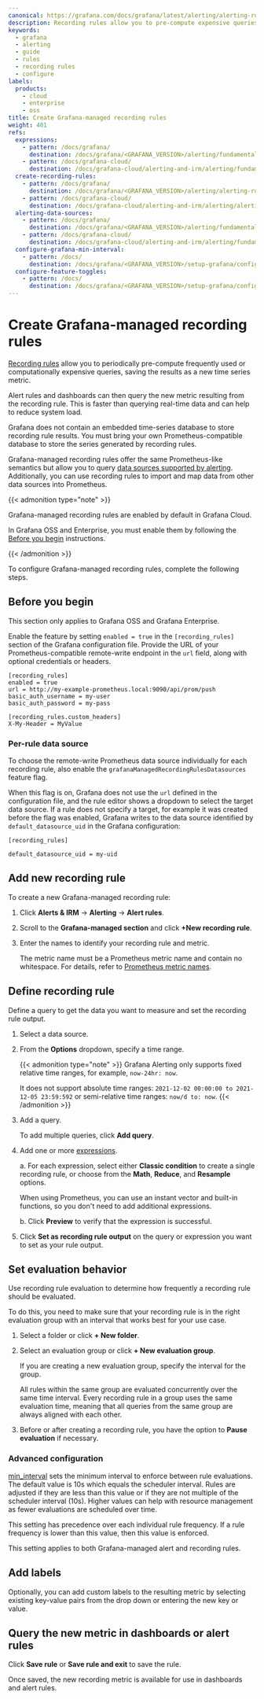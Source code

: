 ```yaml
---
canonical: https://grafana.com/docs/grafana/latest/alerting/alerting-rules/create-recording-rules/create-grafana-managed-recording-rules/
description: Recording rules allow you to pre-compute expensive queries in advance and save the results as a new set of time series. Grafana-managed recording rules can create a recording rule for any data source supported by alerting.
keywords:
  - grafana
  - alerting
  - guide
  - rules
  - recording rules
  - configure
labels:
  products:
    - cloud
    - enterprise
    - oss
title: Create Grafana-managed recording rules
weight: 401
refs:
  expressions:
    - pattern: /docs/grafana/
      destination: /docs/grafana/<GRAFANA_VERSION>/alerting/fundamentals/alert-rules/queries-conditions/#expression-queries
    - pattern: /docs/grafana-cloud/
      destination: /docs/grafana-cloud/alerting-and-irm/alerting/fundamentals/alert-rules/queries-conditions/#expression-queries
  create-recording-rules:
    - pattern: /docs/grafana/
      destination: /docs/grafana/<GRAFANA_VERSION>/alerting/alerting-rules/create-recording-rules/
    - pattern: /docs/grafana-cloud/
      destination: /docs/grafana-cloud/alerting-and-irm/alerting/alerting-rules/create-recording-rules/
  alerting-data-sources:
    - pattern: /docs/grafana/
      destination: /docs/grafana/<GRAFANA_VERSION>/alerting/fundamentals/alert-rules/#supported-data-sources
    - pattern: /docs/grafana-cloud/
      destination: /docs/grafana-cloud/alerting-and-irm/alerting/fundamentals/alert-rules/#supported-data-sources
  configure-grafana-min-interval:
    - pattern: /docs/
      destination: /docs/grafana/<GRAFANA_VERSION>/setup-grafana/configure-grafana/#min_interval
  configure-feature-toggles:
    - pattern: /docs/
      destination: /docs/grafana/<GRAFANA_VERSION>/setup-grafana/configure-grafana/feature-toggles/
---
```


# Create Grafana-managed recording rules

[Recording rules](ref:create-recording-rules) allow you to periodically pre-compute frequently used or computationally expensive queries, saving the results as a new time series metric.

Alert rules and dashboards can then query the new metric resulting from the recording rule. This is faster than querying real-time data and can help to reduce system load.

Grafana does not contain an embedded time-series database to store recording rule results. You must bring your own Prometheus-compatible database to store the series generated by recording rules.

Grafana-managed recording rules offer the same Prometheus-like semantics but allow you to query [data sources supported by alerting](ref:alerting-data-sources). Additionally, you can use recording rules to import and map data from other data sources into Prometheus.

{{< admonition type="note" >}}

Grafana-managed recording rules are enabled by default in Grafana Cloud.

In Grafana OSS and Enterprise, you must enable them by following the [Before you begin](#before-you-begin) instructions.

{{< /admonition >}}

To configure Grafana-managed recording rules, complete the following steps.

## Before you begin

This section only applies to Grafana OSS and Grafana Enterprise.

Enable the feature by setting `enabled = true` in the `[recording_rules]` section of the Grafana configuration file. Provide the URL of your Prometheus-compatible remote-write endpoint in the `url` field, along with optional credentials or headers.

```
[recording_rules]
enabled = true
url = http://my-example-prometheus.local:9090/api/prom/push
basic_auth_username = my-user
basic_auth_password = my-pass

[recording_rules.custom_headers]
X-My-Header = MyValue
```

### Per-rule data source

To choose the remote-write Prometheus data source individually for each recording rule, also enable the `grafanaManagedRecordingRulesDatasources` feature flag.

When this flag is on, Grafana does not use the `url` defined in the configuration file, and the rule editor shows a dropdown to select the target data source. If a rule does not specify a target, for example it was created before the flag was enabled, Grafana writes to the data source identified by `default_datasource_uid` in the Grafana configuration:

```
[recording_rules]

default_datasource_uid = my-uid
```

## Add new recording rule

To create a new Grafana-managed recording rule:

1. Click **Alerts & IRM** -> **Alerting** ->
   **Alert rules**.
1. Scroll to the **Grafana-managed section** and click **+New recording rule**.

1. Enter the names to identify your recording rule and metric.

   The metric name must be a Prometheus metric name and contain no whitespace. For details, refer to [Prometheus metric names](https://prometheus.io/docs/concepts/data_model/#metric-names-and-labels).

## Define recording rule

Define a query to get the data you want to measure and set the recording rule output.

1. Select a data source.
1. From the **Options** dropdown, specify a time range.

   {{< admonition type="note" >}}
   Grafana Alerting only supports fixed relative time ranges, for example, `now-24hr: now`.

   It does not support absolute time ranges: `2021-12-02 00:00:00 to 2021-12-05 23:59:592` or semi-relative time ranges: `now/d to: now`.
   {{< /admonition >}}

1. Add a query.

   To add multiple queries, click **Add query**.

1. Add one or more [expressions](ref:expressions).

   a. For each expression, select either **Classic condition** to create a single recording rule, or choose from the **Math**, **Reduce**, and **Resample** options.

   When using Prometheus, you can use an instant vector and built-in functions, so you don't need to add additional expressions.

   b. Click **Preview** to verify that the expression is successful.

1. Click **Set as recording rule output** on the query or expression you want to set as your rule output.

## Set evaluation behavior

Use recording rule evaluation to determine how frequently a recording rule should be evaluated.

To do this, you need to make sure that your recording rule is in the right evaluation group with an interval that works best for your use case.

1. Select a folder or click **+ New folder**.
1. Select an evaluation group or click **+ New evaluation group**.

   If you are creating a new evaluation group, specify the interval for the group.

   All rules within the same group are evaluated concurrently over the same time interval. Every recording rule in a group uses the same evaluation time, meaning that all queries from the same group are always aligned with each other.

1. Before or after creating a recording rule, you have the option to **Pause evaluation** if necessary.

### Advanced configuration

[min_interval](ref:configure-grafana-min-interval) sets the minimum interval to enforce between rule evaluations. The default value is 10s which equals the scheduler interval. Rules are adjusted if they are less than this value or if they are not multiple of the scheduler interval (10s). Higher values can help with resource management as fewer evaluations are scheduled over time.

This setting has precedence over each individual rule frequency. If a rule frequency is lower than this value, then this value is enforced.

This setting applies to both Grafana-managed alert and recording rules.

## Add labels

Optionally, you can add custom labels to the resulting metric by selecting existing key-value pairs from the drop down or entering the new key or value.

## Query the new metric in dashboards or alert rules

Click **Save rule** or **Save rule and exit** to save the rule.

Once saved, the new recording metric is available for use in dashboards and alert rules.
